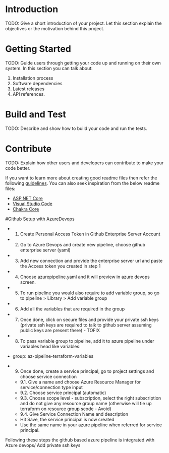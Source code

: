 # Introduction 
TODO: Give a short introduction of your project. Let this section explain the objectives or the motivation behind this project. 

# Getting Started
TODO: Guide users through getting your code up and running on their own system. In this section you can talk about:
1.	Installation process
2.	Software dependencies
3.	Latest releases
4.	API references.

# Build and Test
TODO: Describe and show how to build your code and run the tests. 

# Contribute
TODO: Explain how other users and developers can contribute to make your code better. 

If you want to learn more about creating good readme files then refer the following [guidelines](https://docs.microsoft.com/en-us/azure/devops/repos/git/create-a-readme?view=azure-devops). You can also seek inspiration from the below readme files:
- [ASP.NET Core](https://github.com/aspnet/Home)
- [Visual Studio Code](https://github.com/Microsoft/vscode)
- [Chakra Core](https://github.com/Microsoft/ChakraCore)

#Github Setup with AzureDevops
- 1. Create Personal Access Token in Github Enterprise Server Account

- 2. Go to Azure Devops and create new pipeline, choose github enterprise server (yaml)

- 3. Add new connection and provide the enterprise server url and paste the Access token you created in step 1

- 4. Choose azurepipeline.yaml and it will preview in azure devops screen.

- 5. To run pipeline you would also require to add variable group, so go to pipeline > Library > Add variable group

- 6. Add all the variables that are required in the group

- 7. Once done, click on secure files and provide your private ssh keys (private ssh keys are required to talk to github server assuming public keys are present there) - TOFIX
- 8. To pass variable group to pipeline, add it to azure pipeline under variables head like
variables:
- group: az-pipeline-terraform-variables

- 9. Once done, create a service principal, go to project settings and choose service connection
  - 9.1. Give a name and choose Azure Resource Manager for service/connection type input
  - 9.2. Choose service principal (automatic)
  - 9.3. Choose scope level - subscription, select the right subscription and do not give any resource group name (otherwise will tie up terraform on resource group scode - Avoid)
  - 9.4. Give Service Connection Name and description
  - Hit Save, the service principal is now created
  - Use the same name in your azure pipeline when referred for service principal.
  
Following these steps the github based azure pipeline is integrated with Azure devops/
Add private ssh keys
